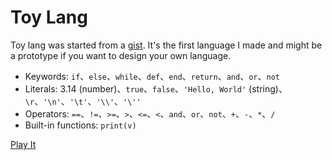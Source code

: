 # Toy Lang

Toy lang was started from a [gist](https://gist.github.com/JustinSDK/9c38136b90137387ad3518d4e99d15ba). It's the first language I made and might be a prototype if you want to design your own language.

- Keywords: `if`、`else`、`while`、`def`、`end`、`return`、`and`、`or`、`not`
- Literals: 3.14 (number)、`true`、`false`、`'Hello, World'` (string)、`\r`、`'\n'`、`'\t'`、`'\\'`、`'\''`
- Operators: `==`、`!=`、`>=`、`>`、`<=`、`<`、`and`、`or`、`not`、`+`、`-`、`*`、`/`
- Built-in functions: `print(v)`

[Play It](https://openhome.cc/Gossip/Computation/toy_lang/)
